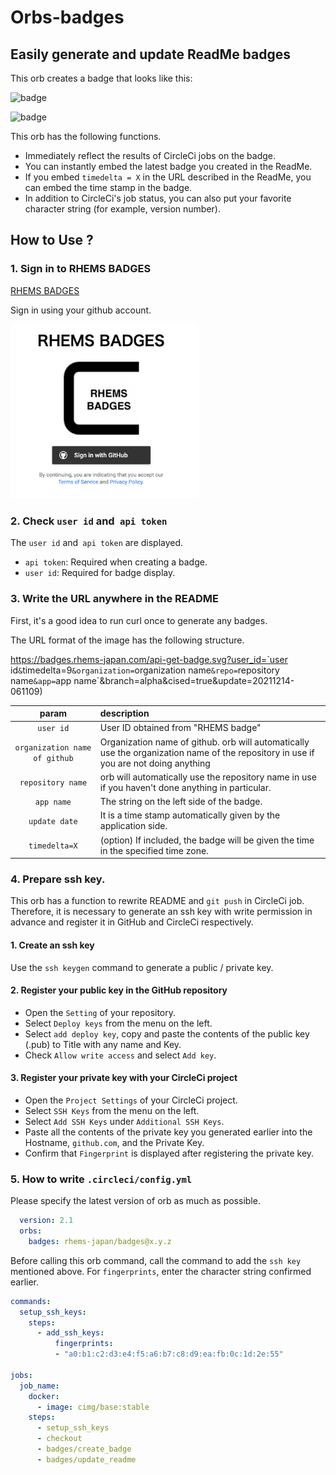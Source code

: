 # Orbs-badges

## Easily generate and update ReadMe badges 


This orb creates a badge that looks like this:

![badge](https://badges.rhems-japan.com/api-get-badge.svg?user_id=SuXRjLryiXUnKMsqxKYMqFfpS6t2&organization=RHEMS-Japan&repo=orbs-badges&app=orbs-badges&branch=alpha&cised=true&update=20211214-061109)

![badge](https://badges.rhems-japan.com/api-get-badge.svg?user_id=SuXRjLryiXUnKMsqxKYMqFfpS6t2&timedelta=9&organization=RHEMS-Japan&repo=orbs-badges&app=orbs-badges&branch=alpha&cised=true&update=20211214-061109)


This orb has the following functions.

- Immediately reflect the results of CircleCi jobs on the badge.
- You can instantly embed the latest badge you created in the ReadMe.
- If you embed `timedelta = X` in the URL described in the ReadMe, you can embed the time stamp in the badge.
- In addition to CircleCi's job status, you can also put your favorite character string (for example, version number).

## How to Use ?

### 1. Sign in to RHEMS BADGES

[RHEMS BADGES](https://badges.rhems-japan.com/)

Sign in using your github account.

<img src="images/image01.png" width="300px">

### 2. Check `user id` and` api token`

The `user id` and` api token` are displayed.
- `api token`: Required when creating a badge.
- `user id`: Required for badge display.

### 3. Write the URL anywhere in the README

First, it's a good idea to run curl once to generate any badges.

The URL format of the image has the following structure.

https://badges.rhems-japan.com/api-get-badge.svg?user_id=`user id`&`timedelta=9`&organization=`organization name`&repo=`repository name`&app=`app name`&branch=alpha&cised=true&update=20211214-061109)

|param|description|
|:---:|:---|
|`user id`|User ID obtained from "RHEMS badge"|
|`organization name of github`|Organization name of github. orb will automatically use the organization name of the repository in use if you are not doing anything|
|`repository name`|orb will automatically use the repository name in use if you haven't done anything in particular.|
|`app name`|The string on the left side of the badge.|
|`update date`|It is a time stamp automatically given by the application side.|
|`timedelta=X`|(option) If included, the badge will be given the time in the specified time zone.|

### 4. Prepare ssh key.

This orb has a function to rewrite README and `git push` in CircleCi job. Therefore, it is necessary to generate an ssh key with write permission in advance and register it in GitHub and CircleCi respectively.

#### 1. Create an ssh key

Use the `ssh keygen` command to generate a public / private key.

#### 2. Register your public key in the GitHub repository

- Open the `Setting` of your repository.
- Select `Deploy keys` from the menu on the left.
- Select `add deploy key`, copy and paste the contents of the public key (.pub) to Title with any name and Key.
- Check `Allow write access` and select `Add key`.

#### 3. Register your private key with your CircleCi project

- Open the `Project Settings` of your CircleCi project.
- Select `SSH Keys` from the menu on the left.
- Select `Add SSH Keys` under `Additional SSH Keys`.
- Paste all the contents of the private key you generated earlier into the Hostname, `github.com`, and the Private Key.
- Confirm that `Fingerprint` is displayed after registering the private key.


### 5. How to write `.circleci/config.yml`

Please specify the latest version of orb as much as possible.

```yml
  version: 2.1
  orbs:
    badges: rhems-japan/badges@x.y.z
```

Before calling this orb command, call the command to add the `ssh key` mentioned above.
For `fingerprints`, enter the character string confirmed earlier.

```yml
commands:
  setup_ssh_keys:
    steps:
      - add_ssh_keys:
          fingerprints:
          - "a0:b1:c2:d3:e4:f5:a6:b7:c8:d9:ea:fb:0c:1d:2e:55"
          
jobs:
  job_name:
    docker:
      - image: cimg/base:stable
    steps:
      - setup_ssh_keys
      - checkout
      - badges/create_badge
      - badges/update_readme
```

